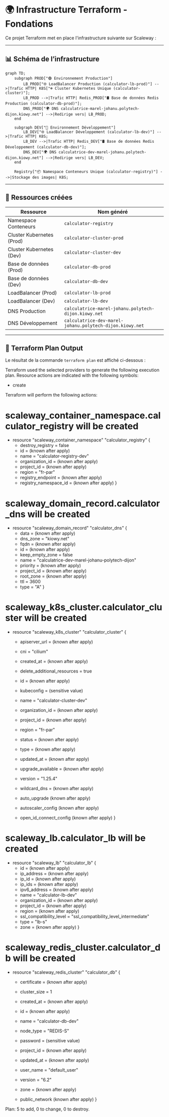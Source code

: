 # 🌍 Infrastructure Terraform - Fondations

Ce projet Terraform met en place l'infrastructure suivante sur Scaleway :

---

## 📊 Schéma de l’infrastructure

```mermaid
graph TD;
    subgraph PROD["🟢 Environnement Production"]
        LB_PROD["🌐 LoadBalancer Production (calculator-lb-prod)"] -->|Trafic HTTP| K8S["☸️ Cluster Kubernetes Unique (calculator-cluster)"];
        LB_PROD -->|Trafic HTTP| Redis_PROD["🛢️ Base de données Redis Production (calculator-db-prod)"];
        DNS_PROD["🌍 DNS calculatrice-marel-johanu.polytech-dijon.kiowy.net"] -->|Redirige vers| LB_PROD;
    end

    subgraph DEV["🔵 Environnement Développement"]
        LB_DEV["🌐 LoadBalancer Développement (calculator-lb-dev)"] -->|Trafic HTTP| K8S;
        LB_DEV -->|Trafic HTTP| Redis_DEV["🛢️ Base de données Redis Développement (calculator-db-dev)"];
        DNS_DEV["🌍 DNS calculatrice-dev-marel-johanu.polytech-dijon.kiowy.net"] -->|Redirige vers| LB_DEV;
    end

    Registry["📦 Namespace Conteneurs Unique (calculator-registry)"] -->|Stockage des images| K8S;
```

---

## 📌 Ressources créées

| Ressource                   | Nom généré |
|-----------------------------|--------------------------------------|
| Namespace Conteneurs        | `calculator-registry` |
| Cluster Kubernetes (Prod)   | `calculator-cluster-prod` |
| Cluster Kubernetes (Dev)    | `calculator-cluster-dev` |
| Base de données (Prod)      | `calculator-db-prod` |
| Base de données (Dev)       | `calculator-db-dev` |
| LoadBalancer (Prod)         | `calculator-lb-prod` |
| LoadBalancer (Dev)          | `calculator-lb-dev` |
| DNS Production              | `calculatrice-marel-johanu.polytech-dijon.kiowy.net` |
| DNS Développement           | `calculatrice-dev-marel-johanu.polytech-dijon.kiowy.net` |

---

## 📜 Terraform Plan Output

Le résultat de la commande `terraform plan` est affiché ci-dessous :

Terraform used the selected providers to generate the following execution plan. Resource actions are indicated
with the following symbols:
  + create

Terraform will perform the following actions:

  # scaleway_container_namespace.calculator_registry will be created
  + resource "scaleway_container_namespace" "calculator_registry" {
      + destroy_registry      = false
      + id                    = (known after apply)
      + name                  = "calculator-registry-dev"
      + organization_id       = (known after apply)
      + project_id            = (known after apply)
      + region                = "fr-par"
      + registry_endpoint     = (known after apply)
      + registry_namespace_id = (known after apply)
    }

  # scaleway_domain_record.calculator_dns will be created
  + resource "scaleway_domain_record" "calculator_dns" {
      + data            = (known after apply)
      + dns_zone        = "kiowy.net"
      + fqdn            = (known after apply)
      + id              = (known after apply)
      + keep_empty_zone = false
      + name            = "calculatrice-dev-marel-johanu-polytech-dijon"
      + priority        = (known after apply)
      + project_id      = (known after apply)
      + root_zone       = (known after apply)
      + ttl             = 3600
      + type            = "A"
    }

  # scaleway_k8s_cluster.calculator_cluster will be created
  + resource "scaleway_k8s_cluster" "calculator_cluster" {
      + apiserver_url               = (known after apply)
      + cni                         = "cilium"
      + created_at                  = (known after apply)
      + delete_additional_resources = true
      + id                          = (known after apply)
      + kubeconfig                  = (sensitive value)
      + name                        = "calculator-cluster-dev"
      + organization_id             = (known after apply)
      + project_id                  = (known after apply)
      + region                      = "fr-par"
      + status                      = (known after apply)
      + type                        = (known after apply)
      + updated_at                  = (known after apply)
      + upgrade_available           = (known after apply)
      + version                     = "1.25.4"
      + wildcard_dns                = (known after apply)

      + auto_upgrade (known after apply)

      + autoscaler_config (known after apply)

      + open_id_connect_config (known after apply)
    }

  # scaleway_lb.calculator_lb will be created
  + resource "scaleway_lb" "calculator_lb" {
      + id                      = (known after apply)
      + ip_address              = (known after apply)
      + ip_id                   = (known after apply)
      + ip_ids                  = (known after apply)
      + ipv6_address            = (known after apply)
      + name                    = "calculator-lb-dev"
      + organization_id         = (known after apply)
      + project_id              = (known after apply)
      + region                  = (known after apply)
      + ssl_compatibility_level = "ssl_compatibility_level_intermediate"
      + type                    = "lb-s"
      + zone                    = (known after apply)
    }

  # scaleway_redis_cluster.calculator_db will be created
  + resource "scaleway_redis_cluster" "calculator_db" {
      + certificate  = (known after apply)
      + cluster_size = 1
      + created_at   = (known after apply)
      + id           = (known after apply)
      + name         = "calculator-db-dev"
      + node_type    = "REDIS-S"
      + password     = (sensitive value)
      + project_id   = (known after apply)
      + updated_at   = (known after apply)
      + user_name    = "default_user"
      + version      = "6.2"
      + zone         = (known after apply)

      + public_network (known after apply)
    }

Plan: 5 to add, 0 to change, 0 to destroy.
